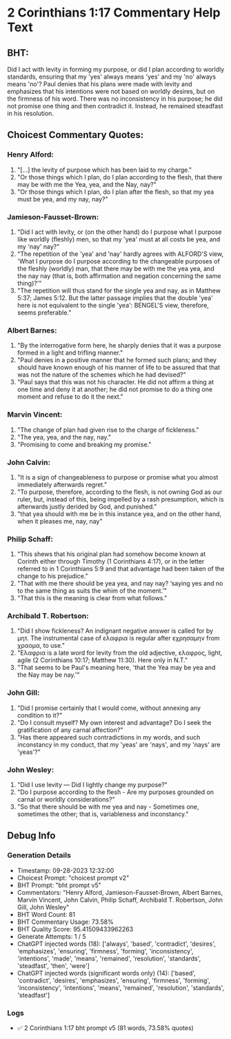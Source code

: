 # 2 Corinthians 1:17 Commentary Help Text

## BHT:
Did I act with levity in forming my purpose, or did I plan according to worldly standards, ensuring that my 'yes' always means 'yes' and my 'no' always means 'no'? Paul denies that his plans were made with levity and emphasizes that his intentions were not based on worldly desires, but on the firmness of his word. There was no inconsistency in his purpose; he did not promise one thing and then contradict it. Instead, he remained steadfast in his resolution.

## Choicest Commentary Quotes:
### Henry Alford:
1. "[...] the levity of purpose which has been laid to my charge."
2. "Or those things which I plan, do I plan according to the flesh, that there may be with me the Yea, yea, and the Nay, nay?"
3. "Or those things which I plan, do I plan after the flesh, so that my yea must be yea, and my nay, nay?"

### Jamieson-Fausset-Brown:
1. "Did I act with levity, or (on the other hand) do I purpose what I purpose like worldly (fleshly) men, so that my 'yea' must at all costs be yea, and my 'nay' nay?"
2. "The repetition of the 'yea' and 'nay' hardly agrees with ALFORD'S view, 'What I purpose do I purpose according to the changeable purposes of the fleshly (worldly) man, that there may be with me the yea yea, and the nay nay (that is, both affirmation and negation concerning the same thing)?'"
3. "The repetition will thus stand for the single yea and nay, as in Matthew 5:37; James 5:12. But the latter passage implies that the double 'yea' here is not equivalent to the single 'yea': BENGEL'S view, therefore, seems preferable."

### Albert Barnes:
1. "By the interrogative form here, he sharply denies that it was a purpose formed in a light and trifling manner."
2. "Paul denies in a positive manner that he formed such plans; and they should have known enough of his manner of life to be assured that that was not the nature of the schemes which he had devised?"
3. "Paul says that this was not his character. He did not affirm a thing at one time and deny it at another; he did not promise to do a thing one moment and refuse to do it the next."

### Marvin Vincent:
1. "The change of plan had given rise to the charge of fickleness."
2. "The yea, yea, and the nay, nay."
3. "Promising to come and breaking my promise."

### John Calvin:
1. "It is a sign of changeableness to purpose or promise what you almost immediately afterwards regret."
2. "To purpose, therefore, according to the flesh, is not owning God as our ruler, but, instead of this, being impelled by a rash presumption, which is afterwards justly derided by God, and punished."
3. "that yea should with me be in this instance yea, and on the other hand, when it pleases me, nay, nay"

### Philip Schaff:
1. "This shews that his original plan had somehow become known at Corinth either through Timothy (1 Corinthians 4:17), or in the letter referred to in 1 Corinthians 5:9 and that advantage had been taken of the change to his prejudice." 
2. "That with me there should be yea yea, and nay nay? ‘saying yes and no to the same thing as suits the whim of the moment.’"
3. "That this is the meaning is clear from what follows."

### Archibald T. Robertson:
1. "Did I show fickleness? An indignant negative answer is called for by μητ. The instrumental case of ελαφρια is regular after εχρησαμην from χραομα, to use." 
2. "Ελαφρια is a late word for levity from the old adjective, ελαφρος, light, agile (2 Corinthians 10:17; Matthew 11:30). Here only in N.T."
3. "That seems to be Paul's meaning here, 'that the Yea may be yea and the Nay may be nay.'"

### John Gill:
1. "Did I promise certainly that I would come, without annexing any condition to it?"
2. "Do I consult myself? My own interest and advantage? Do I seek the gratification of any carnal affection?"
3. "Has there appeared such contradictions in my words, and such inconstancy in my conduct, that my 'yeas' are 'nays', and my 'nays' are 'yeas'?"

### John Wesley:
1. "Did I use levity — Did I lightly change my purpose?"
2. "Do I purpose according to the flesh - Are my purposes grounded on carnal or worldly considerations?"
3. "So that there should be with me yea and nay - Sometimes one, sometimes the other; that is, variableness and inconstancy."


## Debug Info
### Generation Details
- Timestamp: 09-28-2023 12:32:00
- Choicest Prompt: "choicest prompt v2"
- BHT Prompt: "bht prompt v5"
- Commentators: "Henry Alford, Jamieson-Fausset-Brown, Albert Barnes, Marvin Vincent, John Calvin, Philip Schaff, Archibald T. Robertson, John Gill, John Wesley"
- BHT Word Count: 81
- BHT Commentary Usage: 73.58%
- BHT Quality Score: 95.41509433962263
- Generate Attempts: 1 / 5
- ChatGPT injected words (18):
	['always', 'based', 'contradict', 'desires', 'emphasizes', 'ensuring', 'firmness', 'forming', 'inconsistency', 'intentions', 'made', 'means', 'remained', 'resolution', 'standards', 'steadfast', 'then', 'were']
- ChatGPT injected words (significant words only) (14):
	['based', 'contradict', 'desires', 'emphasizes', 'ensuring', 'firmness', 'forming', 'inconsistency', 'intentions', 'means', 'remained', 'resolution', 'standards', 'steadfast']

### Logs
- ✅ 2 Corinthians 1:17 bht prompt v5 (81 words, 73.58% quotes)